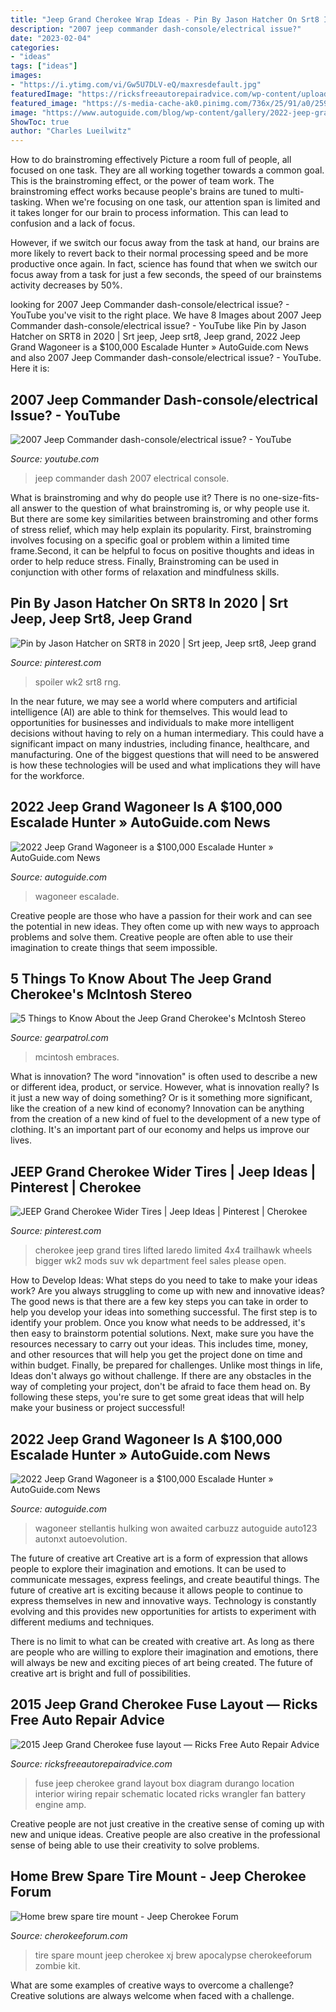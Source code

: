 ```yaml
---
title: "Jeep Grand Cherokee Wrap Ideas - Pin By Jason Hatcher On Srt8 In 2020"
description: "2007 jeep commander dash-console/electrical issue?"
date: "2023-02-04"
categories:
- "ideas"
tags: ["ideas"]
images:
- "https://i.ytimg.com/vi/Gw5U7DLV-eQ/maxresdefault.jpg"
featuredImage: "https://ricksfreeautorepairadvice.com/wp-content/uploads/2018/12/2015-Jeep-PDC-fuse-box-layout-1.jpg"
featured_image: "https://s-media-cache-ak0.pinimg.com/736x/25/91/a0/2591a08329faa63ff8df8019020df7fd.jpg"
image: "https://www.autoguide.com/blog/wp-content/gallery/2022-jeep-grand-wagoneer-reveal-2021-03-11/2022-Jeep-Grand-Wagoneer-21.jpg"
ShowToc: true
author: "Charles Lueilwitz"
---
```



How to do brainstroming effectively
Picture a room full of people, all focused on one task. They are all working together towards a common goal. This is the brainstroming effect, or the power of team work.
The brainstroming effect works because people's brains are tuned to multi-tasking. When we're focusing on one task, our attention span is limited and it takes longer for our brain to process information. This can lead to confusion and a lack of focus.

However, if we switch our focus away from the task at hand, our brains are more likely to revert back to their normal processing speed and be more productive once again. In fact, science has found that when we switch our focus away from a task for just a few seconds, the speed of our brainstems activity decreases by 50%.

	

		
looking for 2007 Jeep Commander dash-console/electrical issue? - YouTube you've visit to the right place. We have 8 Images about 2007 Jeep Commander dash-console/electrical issue? - YouTube like Pin by Jason Hatcher on SRT8 in 2020 | Srt jeep, Jeep srt8, Jeep grand, 2022 Jeep Grand Wagoneer is a $100,000 Escalade Hunter » AutoGuide.com News and also 2007 Jeep Commander dash-console/electrical issue? - YouTube. Here it is:
		
    
## 2007 Jeep Commander Dash-console/electrical Issue? - YouTube

<img loading=lazy src="https://i.ytimg.com/vi/Gw5U7DLV-eQ/maxresdefault.jpg" onerror="this.onerror=null;this.src='https://tse4.mm.bing.net/th?id=OIP.UMayUHnNKTkiWd5X4S8oNwHaEK&amp;pid=15.1';" alt="2007 Jeep Commander dash-console/electrical issue? - YouTube">

_Source: youtube.com_

>jeep commander dash 2007 electrical console. 

	

What is brainstroming and why do people use it?
There is no one-size-fits-all answer to the question of what brainstroming is, or why people use it. But there are some key similarities between brainstroming and other forms of stress relief, which may help explain its popularity. First, brainstroming involves focusing on a specific goal or problem within a limited time frame.Second, it can be helpful to focus on positive thoughts and ideas in order to help reduce stress. Finally, Brainstroming can be used in conjunction with other forms of relaxation and mindfulness skills.

    
## Pin By Jason Hatcher On SRT8 In 2020 | Srt Jeep, Jeep Srt8, Jeep Grand

<img loading=lazy src="https://i.pinimg.com/736x/ef/c4/a4/efc4a433bc5400ff735459ddadf4bf26.jpg" onerror="this.onerror=null;this.src='https://tse4.mm.bing.net/th?id=OIP.SAceK1_65I89LLzDh7rjxAHaHa&amp;pid=15.1';" alt="Pin by Jason Hatcher on SRT8 in 2020 | Srt jeep, Jeep srt8, Jeep grand">

_Source: pinterest.com_

>spoiler wk2 srt8 rng. 

	

In the near future, we may see a world where computers and artificial intelligence (AI) are able to think for themselves. This would lead to opportunities for businesses and individuals to make more intelligent decisions without having to rely on a human intermediary. This could have a significant impact on many industries, including finance, healthcare, and manufacturing. One of the biggest questions that will need to be answered is how these technologies will be used and what implications they will have for the workforce.

    
## 2022 Jeep Grand Wagoneer Is A $100,000 Escalade Hunter » AutoGuide.com News

<img loading=lazy src="https://www.autoguide.com/blog/wp-content/gallery/2022-jeep-grand-wagoneer-reveal-2021-03-11/2022-Jeep-Grand-Wagoneer-43.jpg" onerror="this.onerror=null;this.src='https://tse3.mm.bing.net/th?id=OIP.3o-kxgeOq0zXMVv8WRWeegHaE2&amp;pid=15.1';" alt="2022 Jeep Grand Wagoneer is a $100,000 Escalade Hunter » AutoGuide.com News">

_Source: autoguide.com_

>wagoneer escalade. 

	

Creative people are those who have a passion for their work and can see the potential in new ideas. They often come up with new ways to approach problems and solve them. Creative people are often able to use their imagination to create things that seem impossible.

    
## 5 Things To Know About The Jeep Grand Cherokee&#039;s McIntosh Stereo

<img loading=lazy src="https://hips.hearstapps.com/hmg-prod.s3.amazonaws.com/images/jp021-224gc-1610636234.jpg?crop=1.00xw:0.345xh;0,0.184xh&amp;resize=1200:*" onerror="this.onerror=null;this.src='https://tse3.mm.bing.net/th?id=OIP.LmFCCB-dqp6fh88tEiciBwHaDu&amp;pid=15.1';" alt="5 Things to Know About the Jeep Grand Cherokee&#039;s McIntosh Stereo">

_Source: gearpatrol.com_

>mcintosh embraces. 

	

What is innovation?
The word "innovation" is often used to describe a new or different idea, product, or service. However, what is innovation really? Is it just a new way of doing something? Or is it something more significant, like the creation of a new kind of economy?
Innovation can be anything from the creation of a new kind of fuel to the development of a new type of clothing. It's an important part of our economy and helps us improve our lives.

    
## JEEP Grand Cherokee Wider Tires | Jeep Ideas | Pinterest | Cherokee

<img loading=lazy src="https://s-media-cache-ak0.pinimg.com/736x/25/91/a0/2591a08329faa63ff8df8019020df7fd.jpg" onerror="this.onerror=null;this.src='https://tse1.mm.bing.net/th?id=OIP.9LkmEd47zbrNPT8lUqtFqgHaFf&amp;pid=15.1';" alt="JEEP Grand Cherokee Wider Tires | Jeep Ideas | Pinterest | Cherokee">

_Source: pinterest.com_

>cherokee jeep grand tires lifted laredo limited 4x4 trailhawk wheels bigger wk2 mods suv wk department feel sales please open. 

	

How to Develop Ideas: What steps do you need to take to make your ideas work?
Are you always struggling to come up with new and innovative ideas? The good news is that there are a few key steps you can take in order to help you develop your ideas into something successful. The first step is to identify your problem. Once you know what needs to be addressed, it's then easy to brainstorm potential solutions. Next, make sure you have the resources necessary to carry out your ideas. This includes time, money, and other resources that will help you get the project done on time and within budget. Finally, be prepared for challenges. Unlike most things in life, Ideas don't always go without challenge. If there are any obstacles in the way of completing your project, don't be afraid to face them head on. By following these steps, you're sure to get some great ideas that will help make your business or project successful!

    
## 2022 Jeep Grand Wagoneer Is A $100,000 Escalade Hunter » AutoGuide.com News

<img loading=lazy src="https://www.autoguide.com/blog/wp-content/gallery/2022-jeep-grand-wagoneer-reveal-2021-03-11/2022-Jeep-Grand-Wagoneer-21.jpg" onerror="this.onerror=null;this.src='https://tse3.mm.bing.net/th?id=OIP.B1pZqZf7amJcRPW2-3GxdgHaE8&amp;pid=15.1';" alt="2022 Jeep Grand Wagoneer is a $100,000 Escalade Hunter » AutoGuide.com News">

_Source: autoguide.com_

>wagoneer stellantis hulking won awaited carbuzz autoguide auto123 autonxt autoevolution. 

	

The future of creative art
Creative art is a form of expression that allows people to explore their imagination and emotions. It can be used to communicate messages, express feelings, and create beautiful things.
The future of creative art is exciting because it allows people to continue to express themselves in new and innovative ways. Technology is constantly evolving and this provides new opportunities for artists to experiment with different mediums and techniques.

There is no limit to what can be created with creative art. As long as there are people who are willing to explore their imagination and emotions, there will always be new and exciting pieces of art being created. The future of creative art is bright and full of possibilities.

    
## 2015 Jeep Grand Cherokee Fuse Layout — Ricks Free Auto Repair Advice

<img loading=lazy src="https://ricksfreeautorepairadvice.com/wp-content/uploads/2018/12/2015-Jeep-PDC-fuse-box-layout-1.jpg" onerror="this.onerror=null;this.src='https://tse4.mm.bing.net/th?id=OIP.5bC9dQrulevO1gcO1JUopwHaFB&amp;pid=15.1';" alt="2015 Jeep Grand Cherokee fuse layout — Ricks Free Auto Repair Advice">

_Source: ricksfreeautorepairadvice.com_

>fuse jeep cherokee grand layout box diagram durango location interior wiring repair schematic located ricks wrangler fan battery engine amp. 

	

Creative people are not just creative in the creative sense of coming up with new and unique ideas. Creative people are also creative in the professional sense of being able to use their creativity to solve problems.

    
## Home Brew Spare Tire Mount - Jeep Cherokee Forum

<img loading=lazy src="https://www.cherokeeforum.com/attachments/f59/106641d1333399082t-home-brew-spare-tire-mount-464193_2885971154329_1411655300_32059839_638343273_o.jpg" onerror="this.onerror=null;this.src='https://tse4.mm.bing.net/th?id=OIP.OGhIbJyiGBsy9xKDdym7nwHaFj&amp;pid=15.1';" alt="Home brew spare tire mount - Jeep Cherokee Forum">

_Source: cherokeeforum.com_

>tire spare mount jeep cherokee xj brew apocalypse cherokeeforum zombie kit. 

	

What are some examples of creative ways to overcome a challenge?
Creative solutions are always welcome when faced with a challenge.

